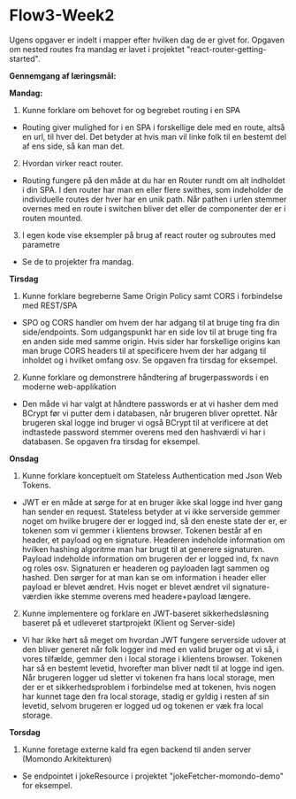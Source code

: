 # Flow3-Week2
Ugens opgaver er indelt i mapper efter hvilken dag de er givet for.
Opgaven om nested routes fra mandag er lavet i projektet "react-router-getting-started".

**Gennemgang af læringsmål:**

**Mandag:**

1) Kunne forklare om behovet for og begrebet routing i en SPA
- Routing giver mulighed for i en SPA i forskellige dele med en route, altså en url, til hver del. Det betyder at hvis man vil linke folk til en bestemt del af ens side, så kan man det.

2) Hvordan virker react router.
- Routing fungere på den måde at du har en Router rundt om alt indholdet i din SPA. I den router har man en eller flere swithes, som indeholder de individuelle routes der hver har en unik path. Når pathen i urlen stemmer overnes med en route i switchen bliver det eller de componenter der er i routen mounted.

3) I egen kode vise eksempler på brug af react router og subroutes med parametre
- Se de to projekter fra mandag.

**Tirsdag** 

1) Kunne forklare begreberne Same Origin Policy samt CORS i forbindelse med REST/SPA
- SPO og CORS handler om hvem der har adgang til at bruge ting fra din side/endpoints. Som udgangspunkt har en side lov til at bruge ting fra en anden side med samme origin. Hvis sider har forskellige origins kan man bruge CORS headers til at specificere hvem der har adgang til inholdet og i hvilket omfang osv. Se opgaven fra tirsdag for eksempel.

2) Kunne forklare og demonstrere håndtering af brugerpasswords i en moderne web-applikation
- Den måde vi har valgt at håndtere passwords er at vi hasher dem med BCrypt før vi putter dem i databasen, når brugeren bliver oprettet. Når brugeren skal logge ind bruger vi også BCrypt til at verificere at det indtastede password stemmer overens med den hashværdi vi har i databasen. Se opgaven fra tirsdag for eksempel.

**Onsdag**

 1) Kunne forklare konceptuelt om Stateless Authentication med Json Web Tokens.
 - JWT er en måde at sørge for at en bruger ikke skal logge ind hver gang han sender en request. Stateless betyder at vi ikke serverside gemmer noget om hvilke brugere der er logged ind, så den eneste state der er, er tokenen som vi gemmer i klientens browser. Tokenen består af en header, et payload og en signature. Headeren indeholde information om hvilken hashing algoritme man har brugt til at generere signaturen. Payload indeholde information om brugeren der er logged ind, fx navn og roles osv. Signaturen er headeren og payloaden lagt sammen og hashed. Den sørger for at man kan se om information i header eller payload er blevet ændret. Hvis noget er blevet ændret vil signature-værdien ikke stemme overens med headere+payload længere.
 
 2) Kunne implementere og forklare en JWT-baseret sikkerhedsløsning baseret på et udleveret startprojekt (Klient og Server-side)
 - Vi har ikke hørt så meget om hvordan JWT fungere serverside udover at den bliver generet når folk logger ind med en valid bruger og at vi så, i vores tilfælde, gemmer den i local storage i klientens browser. Tokenen har så en bestemt levetid, hvorefter man bliver nødt til at logge ind igen. Når brugeren logger ud sletter vi tokenen fra hans local storage, men der er et sikkerhedsproblem i forbindelse med at tokenen, hvis nogen har kunnet tage den fra local storage, stadig er gyldig i resten af sin levetid, selvom brugeren er logged ud og tokenen er væk fra local storage. 
 
 **Torsdag**
 
  1) Kunne foretage externe kald fra egen backend til anden server (Momondo Arkitekturen)
  - Se endpointet i jokeResource i projektet "jokeFetcher-momondo-demo" for eksempel.
